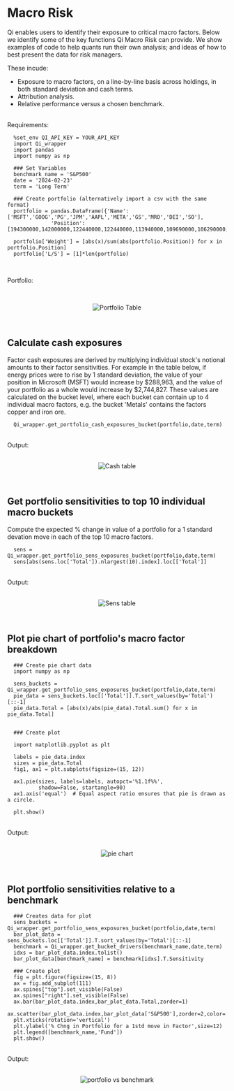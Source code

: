 # Macro Risk

Qi enables users to identify their exposure to critical macro factors. Below we identify some of the key functions Qi Macro Risk can provide. We show examples of code to help quants run their own analysis; and ideas of how to best present the data for risk managers.

These incude:
* Exposure to macro factors, on a line-by-line basis across holdings, in both standard deviation and cash terms.
* Attribution analysis.
* Relative performance versus a chosen benchmark.
<br>
Requirements:
<br>

      %set_env QI_API_KEY = YOUR_API_KEY
      import Qi_wrapper
      import pandas
      import numpy as np 

      ### Set Variables
      benchmark_name = 'S&P500'
      date = '2024-02-23'
      term = 'Long Term'
      
      ### Create portfolio (alternatively import a csv with the same format)
      portfolio = pandas.DataFrame({'Name':['MSFT','GOOG','PG','JPM','AAPL','META','GS','MRO','DEI','SO'],
                  'Position':[194300000,142000000,122440000,122440000,113940000,109690000,106290000,102040000,102040000,99060000]})

      portfolio['Weight'] = [abs(x)/sum(abs(portfolio.Position)) for x in portfolio.Position]
      portfolio['L/S'] = [1]*len(portfolio)
      
<br>

Portfolio:

   <br>
   <p align="center">
   <img src="https://github.com/Quant-Insight/API_Starter_Kit/blob/master/img/portfolio_new.png" alt="Portfolio Table"/>
   </p>
   </br>


## Calculate cash exposures

Factor cash exposures are derived by multiplying individual stock's notional amounts to their factor sensitivities. For example in the table below, if energy prices were to rise by 1 standard deviation, the value of your position in Microsoft (MSFT) would increase by $288,963, and the value of your portfolio as a whole would increase by $2,744,827. These values are calculated on the bucket level, where each bucket can contain up to 4 individual macro factors, e.g. the bucket 'Metals' contains the factors copper and iron ore.

      Qi_wrapper.get_portfolio_cash_exposures_bucket(portfolio,date,term)
      
<br>
Output:
<br>

   <br>
   <p align="center">
   <img src="https://github.com/Quant-Insight/API_Starter_Kit/blob/master/img/cash_exposures_new.png" alt="Cash table"/>
   </p>
   </br>
   
   
## Get portfolio sensitivities to top 10 individual macro buckets
   
Compute the expected % change in value of a portfolio for a 1 standard devation move in each of the top 10 macro factors.
   
      sens = Qi_wrapper.get_portfolio_sens_exposures_bucket(portfolio,date,term)
      sens[abs(sens.loc['Total']).nlargest(10).index].loc[['Total']]
      
   
<br>
Output:
<br>

   <br>
   <p align="center">
   <img src="https://github.com/Quant-Insight/API_Starter_Kit/blob/master/img/portfolio_exposures_new.png" alt="Sens table"/>
   </p>
   </br>
   
   
   ## Plot pie chart of portfolio's macro factor breakdown
   
      ### Create pie chart data  
      import numpy as np

      sens_buckets = Qi_wrapper.get_portfolio_sens_exposures_bucket(portfolio,date,term)
      pie_data = sens_buckets.loc[['Total']].T.sort_values(by='Total')[::-1]
      pie_data.Total = [abs(x)/abs(pie_data).Total.sum() for x in pie_data.Total]
      
      
      ### Create plot

      import matplotlib.pyplot as plt

      labels = pie_data.index
      sizes = pie_data.Total
      fig1, ax1 = plt.subplots(figsize=(15, 12))

      ax1.pie(sizes, labels=labels, autopct='%1.1f%%',
              shadow=False, startangle=90)
      ax1.axis('equal')  # Equal aspect ratio ensures that pie is drawn as a circle.

      plt.show()
      
   
<br>
Output:
<br>

   <br>
   <p align="center">
   <img src="https://github.com/Quant-Insight/API_Starter_Kit/blob/master/img/pie_chart_new.png" alt="pie chart"/>
   </p>
   </br>


 ## Plot portfolio sensitivities relative to a benchmark
   
      ### Creates data for plot
      sens_buckets = Qi_wrapper.get_portfolio_sens_exposures_bucket(portfolio,date,term)
      bar_plot_data = sens_buckets.loc[['Total']].T.sort_values(by='Total')[::-1]
      benchmark = Qi_wrapper.get_bucket_drivers(benchmark_name,date,term)
      idxs = bar_plot_data.index.tolist()
      bar_plot_data[benchmark_name] = benchmark[idxs].T.Sensitivity
   
      ### Create plot
      fig = plt.figure(figsize=(15, 8))
      ax = fig.add_subplot(111)
      ax.spines["top"].set_visible(False)  
      ax.spines["right"].set_visible(False)
      ax.bar(bar_plot_data.index,bar_plot_data.Total,zorder=1)
      ax.scatter(bar_plot_data.index,bar_plot_data['S&P500'],zorder=2,color='red')
      plt.xticks(rotation='vertical')
      plt.ylabel('% Chng in Portfolio for a 1std move in Factor',size=12)
      plt.legend([benchmark_name,'Fund'])
      plt.show()
      
   
<br>
Output:
<br>

   <br>
   <p align="center">
   <img src="https://github.com/Quant-Insight/API_Starter_Kit/blob/master/img/bar_chart_new.png" alt="portfolio vs benchmark"/>
   </p>
   </br>
